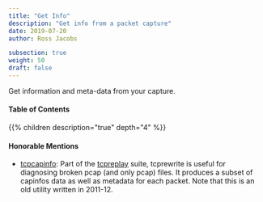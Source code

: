 ```yaml
---
title: "Get Info"
description: "Get info from a packet capture"
date: 2019-07-20
author: Ross Jacobs

subsection: true
weight: 50
draft: false
---
```


Get information and meta-data from your capture.

#### Table of Contents

{{% children description="true" depth="4" %}}

<!-- * [ ] Add page for statistics and reports from tshark -G -->

#### Honorable Mentions

- [tcpcapinfo](https://tcpreplay.appneta.com/wiki/tcpcapinfo-man.html): Part of the [tcpreplay](https://tcpreplay.appneta.com/) suite, tcprewrite is useful for diagnosing broken pcap (and only pcap) files. It produces a subset of capinfos data as well as metadata for each packet. Note that this is an old utility written in 2011-12.
